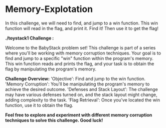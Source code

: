 # Memory-Explotation
In this challenge, we will need to find, and jump to a win function. This win function will read in the flag, and print it. Find it! Then use it to get the flag!

**./toystack1 Challenge :**

Welcome to the BabyStack problem set! This challenge is part of a series where you'll be working with memory corruption techniques. Your goal is to find and jump to a specific "win" function within the program's memory. This win function reads and prints the flag, and your task is to obtain the flag by manipulating the program's memory.

**Challenge Overview:**
'Objective': Find and jump to the win function.
'Memory Corruption': You'll be manipulating the program's memory to achieve the desired outcome.
'Defenses and Stack Layout': The challenge may have various defenses turned on, and the stack layout might change, adding complexity to the task.
'Flag Retrieval': Once you've located the win function, use it to obtain the flag.


**Feel free to explore and experiment with different memory corruption techniques to solve this challenge. Good luck!**
